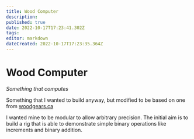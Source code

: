 ```yaml
---
title: Wood Computer
description: 
published: true
date: 2022-10-17T17:23:41.302Z
tags: 
editor: markdown
dateCreated: 2022-10-17T17:23:35.364Z
---
```


# Wood Computer

*Something that computes*

Something that I wanted to build anyway, but modified to be based on one from [woodgears.ca](http://woodgears.ca/marbleadd/index.html)

I wanted mine to be modular to allow arbitrary precision. The initial aim is to build a rig that is able to demonstrate simple binary operations like increments and binary addition.
